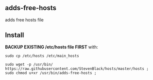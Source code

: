 ## adds-free-hosts
adds free hosts file

## Install

**BACKUP EXISTING /etc/hosts file FIRST**
with:
```
sudo cp /etc/hosts /etc/main_hosts
```
```
sudo wget -p /usr/bin/ https://raw.githubusercontent.com/StevenBlack/hosts/master/hosts ;
sudo chmod u+xr /usr/bin/adds-free-hosts ; 
```
